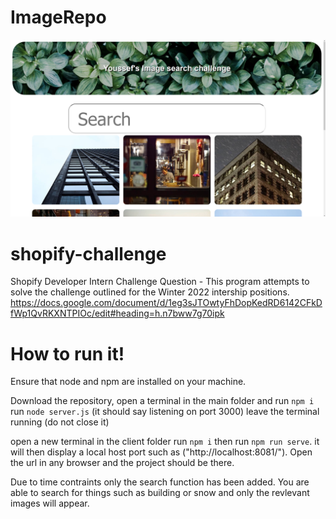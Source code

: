 # ImageRepo

![](https://github.com/YoussefZayed/ImageRepo/blob/main/imageRepo.png)


# shopify-challenge

Shopify Developer Intern Challenge Question - This program attempts to solve the challenge outlined for the Winter 2022 intership positions. 
https://docs.google.com/document/d/1eg3sJTOwtyFhDopKedRD6142CFkDfWp1QvRKXNTPIOc/edit#heading=h.n7bww7g70ipk


# How to run it!


Ensure that node and npm are installed on your machine.

Download the repository,
open a terminal in the main folder and run `npm i`
run `node server.js` (it should say listening on port 3000)
leave the terminal running (do not close it)

open a new terminal in the client folder
run `npm i` then run `npm run serve`.
it will then display a local host port such as ("http://localhost:8081/").
Open the url in any browser and the project should be there.

Due to time contraints only the search function has been added. You are able to search for things such as building or snow and only the revlevant images will appear.
